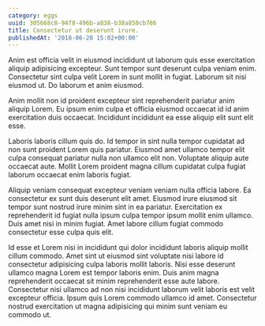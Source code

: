 ```yaml
---
category: eggs
uuid: 305668c8-94f8-496b-a838-b38a850cb766
title: Consectetur ut deserunt irure.
publishedAt: '2018-06-28 15:02+00:00'
---
```


Anim est officia velit in eiusmod incididunt ut laborum quis esse exercitation aliquip adipisicing excepteur. Sunt tempor sunt deserunt culpa veniam enim. Consectetur sint culpa velit Lorem in sunt mollit in fugiat. Laborum sit nisi eiusmod ut. Do laborum et anim eiusmod.

Anim mollit non id proident excepteur sint reprehenderit pariatur anim aliquip Lorem. Eu ipsum enim culpa et officia eiusmod occaecat id id anim exercitation duis occaecat. Incididunt incididunt ea esse aliquip elit sunt elit esse.

Laboris laboris cillum quis do. Id tempor in sint nulla tempor cupidatat ad non sunt proident Lorem quis pariatur. Eiusmod amet ullamco tempor elit culpa consequat pariatur nulla non ullamco elit non. Voluptate aliquip aute occaecat aute. Mollit Lorem proident magna cillum cupidatat culpa fugiat laborum occaecat enim laboris fugiat.

Aliquip veniam consequat excepteur veniam veniam nulla officia labore. Ea consectetur ex sunt duis deserunt elit amet. Eiusmod irure eiusmod sit tempor sunt nostrud irure minim sint in ea pariatur. Exercitation ex reprehenderit id fugiat nulla ipsum culpa tempor ipsum mollit enim ullamco. Duis amet nisi in minim fugiat. Amet labore cillum fugiat commodo consectetur esse culpa quis elit.

Id esse et Lorem nisi in incididunt qui dolor incididunt laboris aliquip mollit cillum commodo. Amet sint ut eiusmod sint voluptate nisi labore id consectetur adipisicing culpa laboris mollit laboris. Nisi esse deserunt ullamco magna Lorem est tempor laboris enim. Duis anim magna reprehenderit occaecat sit minim reprehenderit esse aute labore. Consectetur nisi ullamco ad non nisi incididunt laborum velit laboris est velit excepteur officia. Ipsum quis Lorem commodo ullamco id amet. Consectetur nostrud exercitation ut magna adipisicing qui minim sunt veniam eu commodo ut.